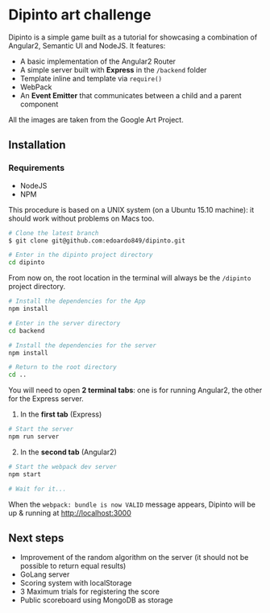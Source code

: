# Dipinto art challenge

Dipinto is a simple game built as a tutorial for showcasing a combination of Angular2, Semantic UI and NodeJS. It features:
- A basic implementation of the Angular2 Router
- A simple server built with **Express** in the `/backend` folder
- Template inline and template via `require()`
- WebPack
- An **Event Emitter** that communicates between a child and a parent component

All the images are taken from the Google Art Project.

## Installation

### Requirements
- NodeJS
- NPM

This procedure is based on a UNIX system (on a Ubuntu 15.10 machine): it should work without problems on Macs too.

```bash
# Clone the latest branch
$ git clone git@github.com:edoardo849/dipinto.git

# Enter in the dipinto project directory
cd dipinto
```

From now on, the root location in the terminal will always be the `/dipinto` project directory.

```bash
# Install the dependencies for the App
npm install

# Enter in the server directory
cd backend

# Install the dependencies for the server
npm install

# Return to the root directory
cd ..

```
You will need to open **2 terminal tabs**: one is for running Angular2, the other for the Express server.

1) In the **first tab** (Express)

```bash
# Start the server
npm run server
```

2) In the **second tab** (Angular2)

```bash
# Start the webpack dev server
npm start

# Wait for it...
```

When the `webpack: bundle is now VALID` message appears, Dipinto will be up & running at [http://localhost:3000](http://localhost:3000)

## Next steps
- Improvement of the random algorithm on the server (it should not be possible to return equal results)
- GoLang server
- Scoring system with localStorage
- 3 Maximum trials for registering the score
- Public scoreboard using MongoDB as storage
